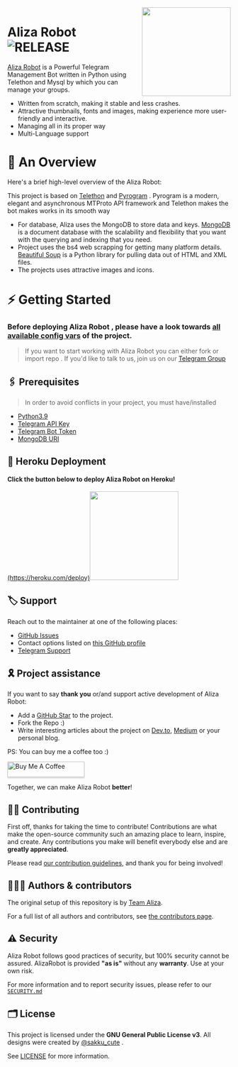<img src="https://telegra.ph/file/" align="right" width="200" height="200"/>

# Aliza Robot <img src="https://img.shields.io/github/v/release/deepaiimss/AlizaRobot?color=black&logo=github&logoColor=black&style=social" alt="RELEASE">

[Aliza Robot](https://github.com/deepaiimss/AlizaRobot) is a Powerful Telegram Management Bot written in Python using Telethon and Mysql by which you can manage your groups.

* Written from scratch, making it stable and less crashes.
* Attractive thumbnails, fonts and images,  making experience more user-friendly and interactive.
* Managing all in its proper way
* Multi-Language support


# 🔗 An Overview

Here's a brief high-level overview of the Aliza Robot:

This project is based on [Telethon](https://github.com/LonamiWebs/Telethon) and [Pyrogram](https://github.com/pyrogram) . Pyrogram is a modern, elegant and asynchronous MTProto API framework and Telethon makes the bot makes works in its smooth way

* For database, Aliza uses the MongoDB to store data and keys. [MongoDB](https://www.mongodb.com/) is a document database with the scalability and flexibility that you want with the querying and indexing that you need.
* Project uses the bs4 web scrapping for getting many platform details. [Beautiful Soup](https://www.crummy.com/software/BeautifulSoup/bs4/doc/) is a Python library for pulling data out of HTML and XML files.
* The projects uses attractive images and icons.


# ⚡️ Getting Started

### Before deploying Aliza Robot , please have a look towards [all available config vars](../config/README.md) of the project.

> If you want to start working with Aliza Robot you can either fork or import repo .
> If you'd like to talk to us, join us on our [Telegram Group](https://t.me/Aliza_support)


## 🖇 Prerequisites

> In order to avoid conflicts in your project, you must have/installed

- [Python3.9](https://www.python.org/downloads/release/python-390/)
- [Telegram API Key](https://my.telegram.org)
- [Telegram Bot Token](https://t.me/botfather)
- [MongoDB URI](https://www.mongodb.com/)



## 🚀 Heroku Deployment

<h4>Click the button below to deploy Aliza Robot on Heroku!</h4>    
<a href="https://heroku.com.deploy">(https://heroku.com/deploy)<img src="https://img.shields.io/badge/Deploy%20To%20Heroku-blueviolet?style=for-the-badge&logo=heroku" width="200""/></a>



## 🏷 Support

Reach out to the maintainer at one of the following places:

- [GitHub Issues](https://github.com/deepaiimss/AlizaRobot/issues/new?assignees=&labels=question&template=SUPPORT_QUESTION.md&title=support%3A+)
- Contact options listed on [this GitHub profile](https://github.com/deepaiimss)
- [Telegram Support](https://t.me/Aliza_support)

## 🎗 Project assistance

If you want to say **thank you** or/and support active development of Aliza Robot:

- Add a [GitHub Star](https://github.com/deepaiimss/AlizaRobot) to the project.
- Fork the Repo :)
- Write interesting articles about the project on [Dev.to](https://dev.to/), [Medium](https://medium.com/) or your personal blog.

PS: You can buy me a coffee too :)
<p><a href="https://www.buymeacoffee.com/deepaiims" target="_blank"><img src="https://www.buymeacoffee.com/assets/img/custom_images/orange_img.png" alt="Buy Me A Coffee" style="height: 35px !important;width: 174px !important;box-shadow: 0px 3px 2px 0px rgba(190, 190, 190, 0.5) !important;-webkit-box-shadow: 0px 3px 2px 0px rgba(190, 190, 190, 0.5) !important;" ></a></p>

Together, we can make Aliza Robot **better**!

## ✍🏻 Contributing

First off, thanks for taking the time to contribute! Contributions are what make the open-source community such an amazing place to learn, inspire, and create. Any contributions you make will benefit everybody else and are **greatly appreciated**.

Please read [our contribution guidelines](CONTRIBUTING.md), and thank you for being involved!

## 👨🏻‍💻 Authors & contributors

The original setup of this repository is by [Team Aliza](https://github.com/Team_Aliza).

For a full list of all authors and contributors, see [the contributors page](https://github.com/deepaiimss/AlizaRobot/contributors).

## ⚠️ Security

Aliza Robot follows good practices of security, but 100% security cannot be assured. AlizaRobot is provided **"as is"** without any **warranty**. Use at your own risk.

For more information and to report security issues, please refer to our [`SECURITY.md`](SECURITY.md)


## 🗂 License

This project is licensed under the **GNU General Public License v3**. All designs were created by [@sakku_cute](https://github.com/deepaiimss) .

See [LICENSE](../LICENSE) for more information.




